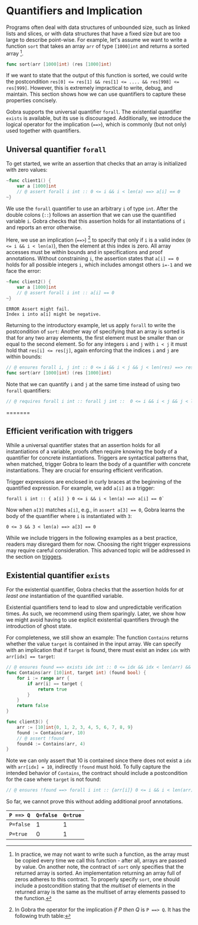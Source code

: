 # Quantifiers and Implication

Programs often deal with data structures of unbounded size, such as linked lists and slices, or with data structures that have a fixed size but are too large to describe point-wise.
For example, let's assume we want to write a function `sort` that takes an array `arr` of type `[1000]int` and returns a sorted array [^1].

``` go
func sort(arr [1000]int) (res [1000]int)
```

If we want to state that the output of this function is sorted, we could write the postcondition `res[0] <= res[1] && res[1] <= .... && res[998] <= res[999]`.
However, this is extremely impractical to write, debug, and maintain.
This section shows how we can use quantifiers to capture these properties concisely.

Gobra supports the universal quantifier `forall`.
The existential quantifier `exists` is available, but its use is discouraged.
Additionally, we introduce the logical operator for the implication (`==>`), which is commonly (but not only) used together with quantifiers.

## Universal quantifier `forall`
To get started, we write an assertion that checks that an array is initialized with zero values:
``` go
~func client1() {
    var a [1000]int
    // @ assert forall i int :: 0 <= i && i < len(a) ==> a[i] == 0
~}
```
We use the `forall` quantifier to use an arbitrary `i` of type `int`.
After the double colons (`::`) follows an assertion that we can use the quantified variable `i`.
Gobra checks that this assertion holds for all instantiations of `i` and reports an error otherwise.

Here, we use an implication (`==>`) [^2] to specify that only if `i` is a valid index (`0 <= i && i < len(a)`), then the element at this index is zero.
All array accesses must be within bounds and in specifications and proof annotations.
Without constraining `i`, the assertion states that `a[i] == 0` holds for all possible integers `i`, which includes amongst others `i=-1` and we face the error:
``` go
~func client2() {
    var a [1000]int
    // @ assert forall i int :: a[i] == 0
~}
```
``` text
ERROR Assert might fail. 
Index i into a[i] might be negative.
```

Returning to the introductory example, let us apply `forall` to write the postcondition of `sort`:
Another way of specifying that an array is sorted is that for any two array elements, the first element must be smaller than or equal to the second element.
So for any integers `i` and `j` with `i < j` it must hold that `res[i] <= res[j]`, again enforcing that the indices `i` and `j` are within bounds:
``` go
// @ ensures forall i, j int :: 0 <= i && i < j && j < len(res) ==> res[i] <= res[j]
func sort(arr [1000]int) (res [1000]int)
```
Note that we can quantify `i` and `j` at the same time instead of using two `forall` quantifiers:
``` go
// @ requires forall i int :: forall j int ::  0 <= i && i < j && j < len(res) ==> res[i] <= res[j]
```

=======
<!--
In general, the syntax
`forall IDENTIFIER [,IDENTIFIER]* T :: ASSERTION` -->

## Efficient verification with triggers
While a universal quantifier states that an assertion holds for all instantiations of a variable, proofs often require knowing the body of a quantifier for concrete instantiations.
Triggers are syntactical patterns that, when matched, trigger Gobra to learn the body of a quantifier with concrete instantiations.
They are crucial for ensuring efficient verification.

Trigger expressions are enclosed in curly braces at the beginning of the quantified expression.
For example, we add `a[i]` as a trigger:
``` gobra
forall i int :: { a[i] } 0 <= i && i < len(a) ==> a[i] == 0`
```
Now when `a[3]` matches `a[i]`, e.g., in `assert a[3] == 0`, Gobra learns the body of the quantifier where `i` is instantiated with `3`:
``` gobra
0 <= 3 && 3 < len(a) ==> a[3] == 0
```

<div class="warning">
While we include triggers in the following examples as a best practice, readers may disregard them for now.
Choosing the right trigger expressions may require careful consideration.
This advanced topic will be addressed in the section on <a href="/triggers.md">triggers</a>.
</div>

## Existential quantifier `exists`
<!-- syntax (`exists IDENTIFIER [,IDENTIFIER]* TYPE :: ASSERTION`). -->
For the existential quantifier, Gobra checks that the assertion holds for _at least one_ instantiation of the quantified variable.

<div class="warning">
Existential quantifiers tend to lead to slow and unpredictable verification times.
As such, we recommend using them sparingly.
Later, we show how we might avoid having to use explicit existential quantifiers through the introduction of ghost state.
</div>
<!-- We can only specify the _existence_ of such a value but do not obtain a witness (an instantiation such that the assertion holds). -->

For completeness, we still show an example:
The function `Contains` returns whether the value `target` is contained in the input array.
We can specify with an implication that if `target` is found, there must exist an index `idx` with `arr[idx] == target`:
``` go verifies
// @ ensures found ==> exists idx int :: 0 <= idx && idx < len(arr) && arr[idx] == target
func Contains(arr [10]int, target int) (found bool) {
    for i := range arr {
        if arr[i] == target {
            return true
        }
    }
    return false
}

func client3() {
    arr := [10]int{0, 1, 2, 3, 4, 5, 6, 7, 8, 9}
    found := Contains(arr, 10)
    // @ assert !found
    found4 := Contains(arr, 4)
}
```
Note we can only assert that 10 is contained since there does not exist a `idx` with `arr[idx] = 10`, indirectly `!found` must hold.
To fully capture the intended behavior of `Contains`, the contract should include a postcondition for the case where `target` is not found:
``` go
// @ ensures !found ==> forall i int :: {arr[i]} 0 <= i && i < len(arr) ==> arr[i] != target
```
So far, we cannot prove this without adding additional proof annotations. <!-- without using [loop invariants](./loops-invariant.md). -->

[^1]: In practice, we may not want to write such a function, as the array must be copied every time we call this function - after all, arrays are passed by value. On another note, the contract of `sort` only specifies that the returned array is sorted. An implementation returning an array full of zeros adheres to this contract. To properly specify `sort`, one should include a postcondition stating that the _multiset_ of elements in the returned array is the same as the multiset of array elements passed to the function.


[^2]: In Gobra the operator for the implication _if P then Q_ is `P ==> Q`.
It has the following truth table:

| `P ==> Q` | `Q=false` | `Q=true` |
|-----------|-----------|----------|
| `P=false` | 1         | 1        |
| `P=true`  | 0         | 1        |
